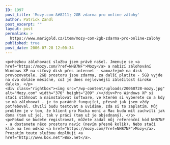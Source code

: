 ```yaml
---
ID: 1997
post_title: 'Mozy.com &#8211; 2GB zdarma pro online zálohy'
author: Patrick Zandl
post_excerpt: ""
layout: post
permalink: >
  https://www.marigold.cz/item/mozy-com-2gb-zdarma-pro-online-zalohy
published: true
post_date: 2006-07-28 12:00:34
---
```

	<p>Hezkou zálohovací službu jsem právě našel. Jmenuje se <a href="https://mozy.com/?ref=NHB7NF">Mozy</a> a nabízí zálohování Windows XP na síťový disk přes internet - samozřejmě na disk provozovatele. 2GB prostoru jsou zdarma, za další platíte - 5GB vyjde na dva doláče měsíčně, což je dnes nejlevnější záležitost široko daleko. </p>
	<div class="rightbox"><img src="/wp-content/uploads/20060728-mozy.jpg" alt="Mozy.com" width="376" height="209" /></div>Pro Windows XP si stačí stáhnout a nainstalovat software, ve kterém si vyberete co a kdy se má zálohovat - je to parádně fungující, přesně jak jsem vždy potřeboval. Chvíli budu testovat a uvidíme, zda si to zaplatím. Můj problém je v tom, že klient pro Macka není a Mac budu mít zachvíli jak doma (tam už je), tak v práci (tam už je objednaný). </p>
	<p>Pokud se budete registrovat, můžete zadat můj referenční kód NHB7NF - a dostanete něco prostoru navíc (nevím přesně kolik). Nebo stačí klik na ten odkaz <a href="https://mozy.com/?ref=NHB7NF">Mozy</a>. Prozatím touto službou doplňuji <a href="http://www.box.net">Box.net</a>.
</p>